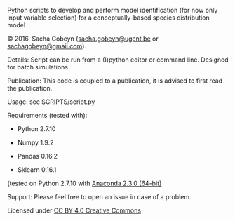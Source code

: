 
Python scripts to develop and perform model identification (for now only input variable selection) for a conceptually-based species distribution model

© 2016, Sacha Gobeyn (sacha.gobeyn@ugent.be or sachagobeyn@gmail.com). 

Details: Script can be run from a (I)python editor or command line. Designed for batch simulations
 
Publication: This code is coupled to a publication, it is advised to first read the publication.

Usage: see SCRIPTS/script.py

Requirements (tested with):
  * Python 2.7.10
  
  * Numpy 1.9.2  
  
  * Pandas 0.16.2
  
  * Sklearn 0.16.1

  
  (tested on Python 2.7.10 with [Anaconda 2.3.0 (64-bit)](https://www.continuum.io/downloads "Anaconda") 

Support: Please feel free to open an issue in case of a problem.

Licensed under [ CC BY 4.0 Creative Commons](https://creativecommons.org/licenses/by/4.0/ "CC")

